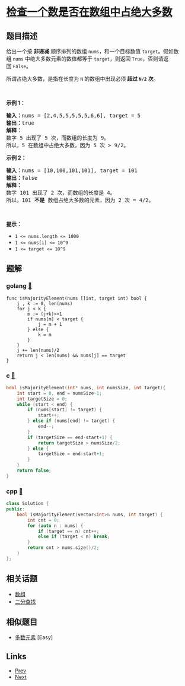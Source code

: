 
# [检查一个数是否在数组中占绝大多数](https://leetcode-cn.com/problems/check-if-a-number-is-majority-element-in-a-sorted-array)

## 题目描述

<p>给出一个按 <strong>非递减</strong> 顺序排列的数组 <code>nums</code>，和一个目标数值 <code>target</code>。假如数组 <code>nums</code> 中绝大多数元素的数值都等于 <code>target</code>，则返回 <code>True</code>，否则请返回 <code>False</code>。</p>

<p>所谓占绝大多数，是指在长度为 <code>N</code> 的数组中出现必须<strong> 超过 <code>N/2</code></strong> <strong>次</strong>。</p>

<p> </p>

<p><strong>示例 1：</strong></p>

<pre>
<strong>输入：</strong>nums = [2,4,5,5,5,5,5,6,6], target = 5
<strong>输出：</strong>true
<strong>解释：</strong>
数字 5 出现了 5 次，而数组的长度为 9。
所以，5 在数组中占绝大多数，因为 5 次 > 9/2。
</pre>

<p><strong>示例 2：</strong></p>

<pre>
<strong>输入：</strong>nums = [10,100,101,101], target = 101
<strong>输出：</strong>false
<strong>解释：</strong>
数字 101 出现了 2 次，而数组的长度是 4。
所以，101 <strong>不是 </strong>数组占绝大多数的元素，因为 2 次 = 4/2。
</pre>

<p> </p>

<p><strong>提示：</strong></p>

<ul>
	<li><code>1 <= nums.length <= 1000</code></li>
	<li><code>1 <= nums[i] <= 10^9</code></li>
	<li><code>1 <= target <= 10^9</code></li>
</ul>


## 题解

### golang [🔗](check-if-a-number-is-majority-element-in-a-sorted-array.go) 
```golang
func isMajorityElement(nums []int, target int) bool {
    j , k := 0, len(nums)
    for j < k {
        m := (j+k)>>1
        if nums[m] < target {
            j = m + 1
        } else {
            k = m
        }
    }
    j += len(nums)/2
    return j < len(nums) && nums[j] == target
}
```
### c [🔗](check-if-a-number-is-majority-element-in-a-sorted-array.c) 
```c
bool isMajorityElement(int* nums, int numsSize, int target){
    int start = 0, end = numsSize-1;
    int targetSize = 0;
    while (start < end) {
        if (nums[start] != target) {
            start++;
        } else if (nums[end] != target) {
            end--;
        }
        if (targetSize == end-start+1) {
            return targetSize > numsSize/2;
        } else {
            targetSize = end-start+1;
        }
    }
    return false;
}
```
### cpp [🔗](check-if-a-number-is-majority-element-in-a-sorted-array.cpp) 
```cpp
class Solution {
public:
    bool isMajorityElement(vector<int>& nums, int target) {
        int cnt = 0;
        for (auto n : nums) {
            if (target == n) cnt++;
            else if (target < n) break;
        }
        return cnt > nums.size()/2;
    }
};
```


## 相关话题

- [数组](https://leetcode-cn.com/tag/array) 
- [二分查找](https://leetcode-cn.com/tag/binary-search) 


## 相似题目

- [多数元素](../majority-element/README.md)  [Easy] 


## Links

- [Prev](../two-sum-less-than-k/README.md) 
- [Next](../binary-search-tree-to-greater-sum-tree/README.md) 


